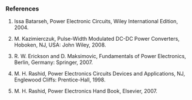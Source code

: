 ### References

1. Issa Batarseh, Power Electronic Circuits, Wiley International Edition, 2004.

2. M. Kazimierczuk, Pulse-Width Modulated DC-DC Power Converters, Hoboken, NJ, USA: John Wiley, 2008.

3. R. W. Erickson and D. Maksimovic, Fundamentals of Power Electronics, Berlin, Germany: Springer, 2007.

4. M. H. Rashid, Power Electronics Circuits Devices and Applications, NJ, Englewood Cliffs: Prentice-Hall, 1998.

5. M. H. Rashid, Power Electronics Hand Book, Elsevier, 2007.
